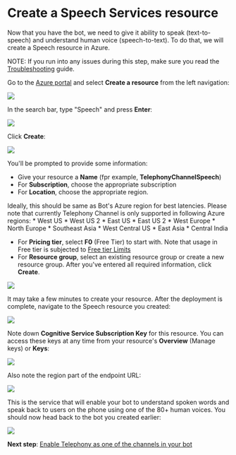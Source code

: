 # Create a Speech Services resource

Now that you have the bot, we need to give it ability to speak (text-to-speech) and understand human voice (speech-to-text). To do that, we will create a Speech resource in Azure.

NOTE: If you run into any issues during this step, make sure you read the [Troubleshooting](TroubleshootingTelephonyBot.md) guide.

Go to the [Azure portal](https://portal.azure.com) and select **Create a resource** from the left navigation:

![](images/create-a-bot/c006-create-new-resource-again.png)

In the search bar, type "Speech" and press **Enter**:

![](images/create-a-bot/c007-enter-speech.png)

Click **Create**:

![](images/create-a-bot/c008-click-create-speech.png)

You'll be prompted to provide some information:
   * Give your resource a **Name** (fpr example, **TelephonyChannelSpeech**)
   * For **Subscription**, choose the appropriate subscription
   * For **Location**, choose the appropriate region.
   
Ideally, this should be same as Bot's Azure region for best latencies. Please note that currently Telephony Channel is only supported in following Azure regions:
        * West US
        * West US 2
        * East US
        * East US 2
        * West Europe
        * North Europe
        * Southeast Asia
        * West Central US
        * East Asia
        * Central India
   * For **Pricing tier**, select **F0** (Free Tier) to start with. Note that usage in Free tier is subjected to [Free tier Limits](https://azure.microsoft.com/pricing/details/cognitive-services/speech-services/)
   * For **Resource group**, select an existing resource group or create a new resource group.
After you've entered all required information, click **Create**. 

![](images/create-a-bot/c009-fill-out-speech-settings.png)

It may take a few minutes to create your resource. After the deployment is complete, navigate to the Speech resource you created:

![](images/create-a-bot/c011-go-to-speech-services.png)

Note down **Cognitive Service Subscription Key** for this resource. You can access these keys at any time from your resource's **Overview** (Manage keys) or **Keys**:

![](images/create-a-bot/c012-copy-key.png)

Also note the region part of the endpoint URL:

![](images/create-a-bot/c013-note-the-region.png)

This is the service that will enable your bot to understand spoken words and speak back to users on the phone using one of the 80+ human voices.  You should now head back to the bot you created earlier:

![](images/create-a-bot/c014-go-to-the-bot.png)

**Next step**:  [Enable Telephony as one of the channels in your bot](EnableTelephony.md)
